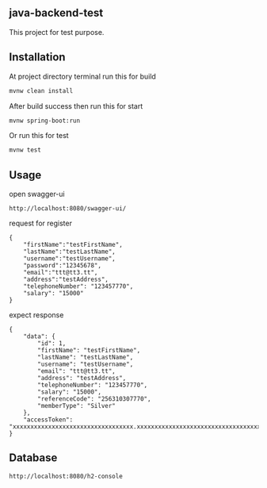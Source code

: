 ## java-backend-test

This project for test purpose.

## Installation

At project directory terminal run this for build
```bash 
mvnw clean install
```
After build success then run this for start
```bash
mvnw spring-boot:run
```
Or run this for test
```bash
mvnw test
```

## Usage

open swagger-ui
```
http://localhost:8080/swagger-ui/
```
request for register
```
{
    "firstName":"testFirstName",
    "lastName":"testLastName",
    "username":"testUsername",
    "password":"12345678",
    "email":"ttt@tt3.tt",
    "address":"testAddress",
    "telephoneNumber": "123457770",
    "salary": "15000"
}
```
expect response
```
{
    "data": {
        "id": 1,
        "firstName": "testFirstName",
        "lastName": "testLastName",
        "username": "testUsername",
        "email": "ttt@tt3.tt",
        "address": "testAddress",
        "telephoneNumber": "123457770",
        "salary": "15000",
        "referenceCode": "256310307770",
        "memberType": "Silver"
    },
    "accessToken": "xxxxxxxxxxxxxxxxxxxxxxxxxxxxxxxxxx.xxxxxxxxxxxxxxxxxxxxxxxxxxxxxxxxxxxx.xxxxxxxxxxxxxxxxxxxxxxxxxxxxxxxxxxxxxx"
}
```
## Database
```
http://localhost:8080/h2-console
```


